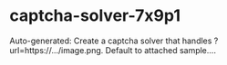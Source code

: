 # captcha-solver-7x9p1
Auto-generated: Create a captcha solver that handles ?url=https://.../image.png. Default to attached sample....
